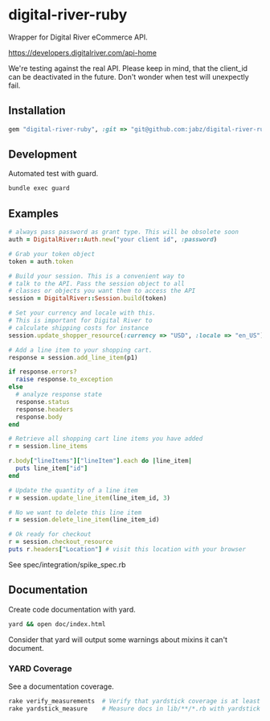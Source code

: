 digital-river-ruby
==================

Wrapper for Digital River eCommerce API.

https://developers.digitalriver.com/api-home

We're testing against the real API. Please keep in mind,
that the client_id can be deactivated in the future. Don't
wonder when test will unexpectly fail. 

Installation
------------

```ruby
gem "digital-river-ruby", :git => "git@github.com:jabz/digital-river-ruby.git", :branch => :master
```

Development
-----------

Automated test with guard.

```bash
bundle exec guard
```

Examples
--------

```ruby
# always pass password as grant type. This will be obsolete soon
auth = DigitalRiver::Auth.new("your client id", :password)

# Grab your token object
token = auth.token

# Build your session. This is a convenient way to
# talk to the API. Pass the session object to all
# classes or objects you want them to access the API
session = DigitalRiver::Session.build(token)

# Set your currency and locale with this.
# This is important for Digital River to
# calculate shipping costs for instance
session.update_shopper_resource(:currency => "USD", :locale => "en_US")

# Add a line item to your shopping cart.
response = session.add_line_item(p1)

if response.errors?
  raise response.to_exception
else
  # analyze response state
  response.status
  response.headers
  response.body
end

# Retrieve all shopping cart line items you have added
r = session.line_items

r.body["lineItems"]["lineItem"].each do |line_item|
  puts line_item["id"]
end

# Update the quantity of a line item
r = session.update_line_item(line_item_id, 3)

# No we want to delete this line item
r = session.delete_line_item(line_item_id)

# Ok ready for checkout
r = session.checkout_resource
puts r.headers["Location"] # visit this location with your browser
```

See spec/integration/spike_spec.rb

Documentation
-------------

Create code documentation with yard.

```bash
yard && open doc/index.html
```

Consider that yard will output some warnings about mixins it can't document.

### YARD Coverage

See a documentation coverage.

```bash
rake verify_measurements  # Verify that yardstick coverage is at least 100%
rake yardstick_measure    # Measure docs in lib/**/*.rb with yardstick > see measurements/report.txt
```
